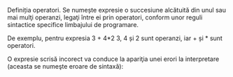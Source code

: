 Definiția operatori. Se numește expresie o succesiune alcătuită din unul sau mai mulţi operanzi, legaţi între ei prin operatori, conform unor reguli sintactice specifice limbajului de programare.

De exemplu, pentru expresia 3 + 4*2
3, 4 și 2 sunt operanzi, iar + și * sunt operatori.

O expresie scrisă incorect va conduce la apariţia unei erori la interpretare (aceasta se numeşte eroare de sintaxă):
